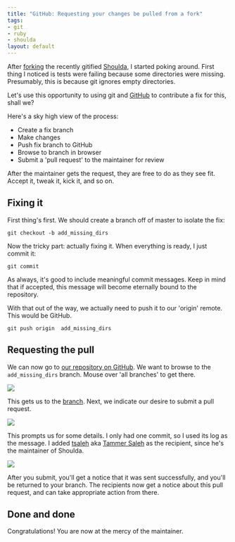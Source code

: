 ```yaml
--- 
title: "GitHub: Requesting your changes be pulled from a fork"
tags: 
- git
- ruby
- shoulda
layout: default
---
```

After [forking](/posts/github-forking-a-project) the recently gitified [Shoulda](http://thoughtbot.com/projects/shoulda), I started poking around. First thing I noticed is tests were failing because some directories were missing. Presumably, this is because git ignores empty directories.

Let's use this opportunity to using git and [GitHub](http://github.com) to contribute a fix for this, shall we?

Here's a sky high view of the process:
 
 * Create a fix branch
 * Make changes
 * Push fix branch to GitHub
 * Browse to branch in browser
 * Submit a 'pull request' to the maintainer for review
 
After the maintainer gets the request, they are free to do as they see fit. Accept it, tweak it, kick it, and so on.
 
## Fixing it

First thing's first. We should create a branch off of master to isolate the fix:

    git checkout -b add_missing_dirs

Now the tricky part: actually fixing it. When everything is ready, I just commit it:

    git commit

As always, it's good to include meaningful commit messages. Keep in mind that if accepted, this message will become eternally bound to the repository.

With that out of the way, we actually need to push it to our 'origin' remote. This would be GitHub.

    git push origin  add_missing_dirs

## Requesting the pull

We can now go to [our repository on GitHub](http://github.com/thoughtbot/shoulda/tree/master). We want to browse to the `add_missing_dirs` branch. Mouse over 'all branches' to get there.

<div><img src="http://img.skitch.com/20080414-mq5xnqepqw66tadpjimdqj2ntu.jpg"/></div>

This gets us to the [branch](http://github.com/technicalpickles/shoulda/commits/add_missing_dirs). Next, we indicate our desire to submit a pull request.

<div><img src="http://img.skitch.com/20080414-gysdr3u76tnfuy4bgw27rpdb7d.jpg"/></div>

This prompts us for some details. I only had one commit, so I used its log as the message. I added [tsaleh](http://github.com/tsaleh) aka [Tammer Saleh](http://tammersaleh.com/) as the recipient, since he's the maintainer of Shoulda.

<div><img src="http://img.skitch.com/20080414-fk7kre51hk6wfr3xw41nbwp5mi.jpg"/></div>

After you submit, you'll get a notice that it was sent successfully, and you'll be returned to your branch. The recipients now get a notice about this pull request, and can take appropriate action from there.

## Done and done

Congratulations! You are now at the mercy of the maintainer.